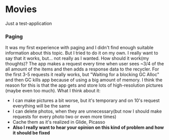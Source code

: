 # Movies

Just a test-application

### Paging
It was my first experience with paging and I didn't find enough suitable information about this topic. But I tried to do it on my own. I really want to say that it works, but... not really as I wanted.
How should it work(my thoughts)? The app makes a request every time when user sees ~3/4 of the all amount of the items and then adds a response data to the recycler. For the first 3-5 requests it really works, but "Waiting for a blocking GC Alloc" and then GC kills app because of using a big amount of memory. I think the reason for this is that the app gets and store lots of high-resolution pictures (maybe even too much). What I think about it:
- I can make pictures a bit worse, but it's temporary and on 10's request everything will be the same
- I can delete photos, when they are unnecessary(but now I should make requests for every photo two or even more times)
- Cache them as it's realized in Glide, Picasso
- __Also I really want to hear your opinion on this kind of problem and how it should be fixed__
